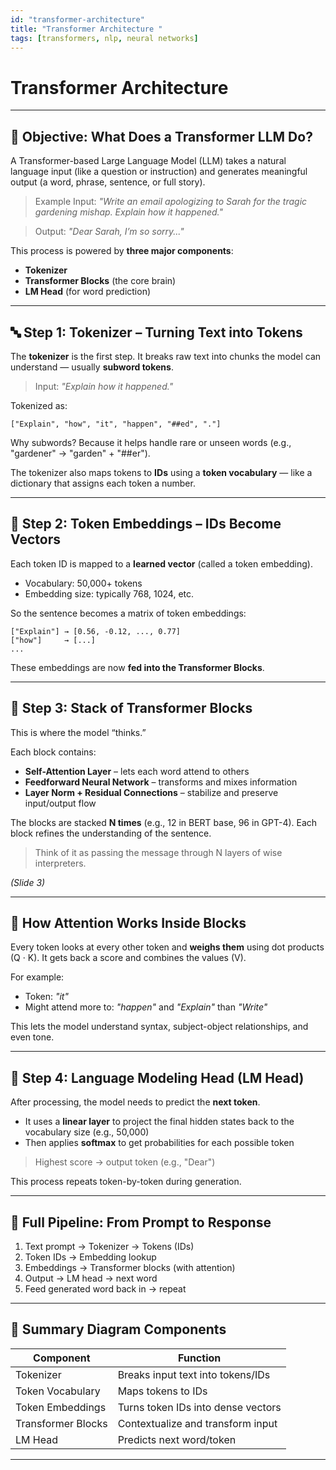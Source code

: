 ```yaml
---
id: "transformer-architecture"
title: "Transformer Architecture "
tags: [transformers, nlp, neural networks]
---
```

#  Transformer Architecture 

---

## 🎯 Objective: What Does a Transformer LLM Do?

A Transformer-based Large Language Model (LLM) takes a natural language input (like a question or instruction) and generates meaningful output (a word, phrase, sentence, or full story). 

> Example Input: _"Write an email apologizing to Sarah for the tragic gardening mishap. Explain how it happened."_

> Output: _"Dear Sarah, I’m so sorry..."_

This process is powered by **three major components**:

- **Tokenizer**
- **Transformer Blocks** (the core brain)
- **LM Head** (for word prediction)


---

## 🔤 Step 1: Tokenizer – Turning Text into Tokens

The **tokenizer** is the first step. It breaks raw text into chunks the model can understand — usually **subword tokens**.

> Input: _"Explain how it happened."_

Tokenized as:
```
["Explain", "how", "it", "happen", "##ed", "."]
```

Why subwords? Because it helps handle rare or unseen words (e.g., "gardener" → "garden" + "##er").

The tokenizer also maps tokens to **IDs** using a **token vocabulary** — like a dictionary that assigns each token a number.


---

## 🔢 Step 2: Token Embeddings – IDs Become Vectors

Each token ID is mapped to a **learned vector** (called a token embedding).

- Vocabulary: 50,000+ tokens
- Embedding size: typically 768, 1024, etc.

So the sentence becomes a matrix of token embeddings:
```
["Explain"] → [0.56, -0.12, ..., 0.77]
["how"]     → [...]
...
```
These embeddings are now **fed into the Transformer Blocks**.

---

## 🧠 Step 3: Stack of Transformer Blocks

This is where the model “thinks.”

Each block contains:
- **Self-Attention Layer** – lets each word attend to others
- **Feedforward Neural Network** – transforms and mixes information
- **Layer Norm + Residual Connections** – stabilize and preserve input/output flow

The blocks are stacked **N times** (e.g., 12 in BERT base, 96 in GPT-4). Each block refines the understanding of the sentence.

> Think of it as passing the message through N layers of wise interpreters.

*(Slide 3)*

---

## 🧠 How Attention Works Inside Blocks

Every token looks at every other token and **weighs them** using dot products (Q · K). It gets back a score and combines the values (V).

For example:
- Token: _"it"_ 
- Might attend more to: _"happen"_ and _"Explain"_ than _"Write"_

This lets the model understand syntax, subject-object relationships, and even tone.

---

## 🧠 Step 4: Language Modeling Head (LM Head)

After processing, the model needs to predict the **next token**.

- It uses a **linear layer** to project the final hidden states back to the vocabulary size (e.g., 50,000)
- Then applies **softmax** to get probabilities for each possible token

> Highest score → output token (e.g., "Dear")



This process repeats token-by-token during generation.

---

## 🔄 Full Pipeline: From Prompt to Response

1. Text prompt → Tokenizer → Tokens (IDs)
2. Token IDs → Embedding lookup
3. Embeddings → Transformer blocks (with attention)
4. Output → LM head → next word
5. Feed generated word back in → repeat

---

## 🧩 Summary Diagram Components

| Component         | Function                              |
|------------------|----------------------------------------|
| Tokenizer         | Breaks input text into tokens/IDs      |
| Token Vocabulary  | Maps tokens to IDs                     |
| Token Embeddings  | Turns token IDs into dense vectors     |
| Transformer Blocks| Contextualize and transform input      |
| LM Head           | Predicts next word/token               |

---
